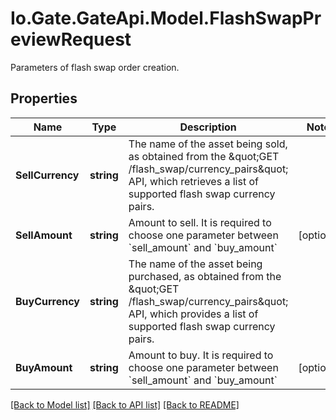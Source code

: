 
# Io.Gate.GateApi.Model.FlashSwapPreviewRequest

Parameters of flash swap order creation.

## Properties

Name | Type | Description | Notes
------------ | ------------- | ------------- | -------------
**SellCurrency** | **string** | The name of the asset being sold, as obtained from the \&quot;GET /flash_swap/currency_pairs\&quot; API, which retrieves a list of supported flash swap currency pairs. | 
**SellAmount** | **string** | Amount to sell. It is required to choose one parameter between &#x60;sell_amount&#x60; and &#x60;buy_amount&#x60; | [optional] 
**BuyCurrency** | **string** | The name of the asset being purchased, as obtained from the \&quot;GET /flash_swap/currency_pairs\&quot; API, which provides a list of supported flash swap currency pairs. | 
**BuyAmount** | **string** | Amount to buy. It is required to choose one parameter between &#x60;sell_amount&#x60; and &#x60;buy_amount&#x60; | [optional] 

[[Back to Model list]](../README.md#documentation-for-models)
[[Back to API list]](../README.md#documentation-for-api-endpoints)
[[Back to README]](../README.md)
